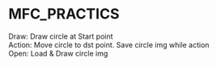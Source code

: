 # MFC_PRACTICS
Draw: Draw circle at Start point  
Action:  Move circle to dst point. Save circle img while action  
Open: Load & Draw circle img  